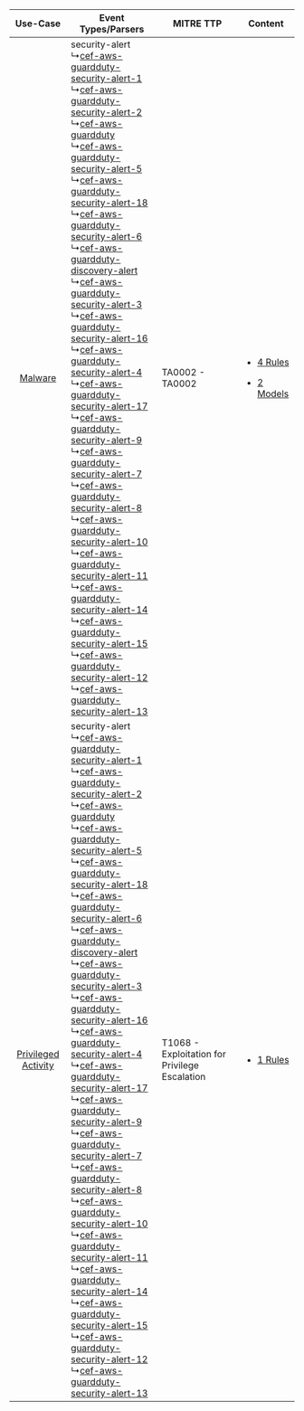 |    Use-Case    | Event Types/Parsers    | MITRE TTP    | Content    |
|:----:| ---- | ---- | ---- |
|    [Malware](../../../UseCases/uc_malware.md)    |  security-alert<br> ↳[cef-aws-guardduty-security-alert-1](Ps/pC_cefawsguarddutysecurityalert1.md)<br> ↳[cef-aws-guardduty-security-alert-2](Ps/pC_cefawsguarddutysecurityalert2.md)<br> ↳[cef-aws-guardduty](Ps/pC_cefawsguardduty.md)<br> ↳[cef-aws-guardduty-security-alert-5](Ps/pC_cefawsguarddutysecurityalert5.md)<br> ↳[cef-aws-guardduty-security-alert-18](Ps/pC_cefawsguarddutysecurityalert18.md)<br> ↳[cef-aws-guardduty-security-alert-6](Ps/pC_cefawsguarddutysecurityalert6.md)<br> ↳[cef-aws-guardduty-discovery-alert](Ps/pC_cefawsguarddutydiscoveryalert.md)<br> ↳[cef-aws-guardduty-security-alert-3](Ps/pC_cefawsguarddutysecurityalert3.md)<br> ↳[cef-aws-guardduty-security-alert-16](Ps/pC_cefawsguarddutysecurityalert16.md)<br> ↳[cef-aws-guardduty-security-alert-4](Ps/pC_cefawsguarddutysecurityalert4.md)<br> ↳[cef-aws-guardduty-security-alert-17](Ps/pC_cefawsguarddutysecurityalert17.md)<br> ↳[cef-aws-guardduty-security-alert-9](Ps/pC_cefawsguarddutysecurityalert9.md)<br> ↳[cef-aws-guardduty-security-alert-7](Ps/pC_cefawsguarddutysecurityalert7.md)<br> ↳[cef-aws-guardduty-security-alert-8](Ps/pC_cefawsguarddutysecurityalert8.md)<br> ↳[cef-aws-guardduty-security-alert-10](Ps/pC_cefawsguarddutysecurityalert10.md)<br> ↳[cef-aws-guardduty-security-alert-11](Ps/pC_cefawsguarddutysecurityalert11.md)<br> ↳[cef-aws-guardduty-security-alert-14](Ps/pC_cefawsguarddutysecurityalert14.md)<br> ↳[cef-aws-guardduty-security-alert-15](Ps/pC_cefawsguarddutysecurityalert15.md)<br> ↳[cef-aws-guardduty-security-alert-12](Ps/pC_cefawsguarddutysecurityalert12.md)<br> ↳[cef-aws-guardduty-security-alert-13](Ps/pC_cefawsguarddutysecurityalert13.md)<br> | TA0002 - TA0002<br>    | [<ul><li>4 Rules</li></ul><ul><li>2 Models</li></ul>](RM/r_m_amazon_aws_guardduty_Malware.md) |
| [Privileged Activity](../../../UseCases/uc_privileged_activity.md) |  security-alert<br> ↳[cef-aws-guardduty-security-alert-1](Ps/pC_cefawsguarddutysecurityalert1.md)<br> ↳[cef-aws-guardduty-security-alert-2](Ps/pC_cefawsguarddutysecurityalert2.md)<br> ↳[cef-aws-guardduty](Ps/pC_cefawsguardduty.md)<br> ↳[cef-aws-guardduty-security-alert-5](Ps/pC_cefawsguarddutysecurityalert5.md)<br> ↳[cef-aws-guardduty-security-alert-18](Ps/pC_cefawsguarddutysecurityalert18.md)<br> ↳[cef-aws-guardduty-security-alert-6](Ps/pC_cefawsguarddutysecurityalert6.md)<br> ↳[cef-aws-guardduty-discovery-alert](Ps/pC_cefawsguarddutydiscoveryalert.md)<br> ↳[cef-aws-guardduty-security-alert-3](Ps/pC_cefawsguarddutysecurityalert3.md)<br> ↳[cef-aws-guardduty-security-alert-16](Ps/pC_cefawsguarddutysecurityalert16.md)<br> ↳[cef-aws-guardduty-security-alert-4](Ps/pC_cefawsguarddutysecurityalert4.md)<br> ↳[cef-aws-guardduty-security-alert-17](Ps/pC_cefawsguarddutysecurityalert17.md)<br> ↳[cef-aws-guardduty-security-alert-9](Ps/pC_cefawsguarddutysecurityalert9.md)<br> ↳[cef-aws-guardduty-security-alert-7](Ps/pC_cefawsguarddutysecurityalert7.md)<br> ↳[cef-aws-guardduty-security-alert-8](Ps/pC_cefawsguarddutysecurityalert8.md)<br> ↳[cef-aws-guardduty-security-alert-10](Ps/pC_cefawsguarddutysecurityalert10.md)<br> ↳[cef-aws-guardduty-security-alert-11](Ps/pC_cefawsguarddutysecurityalert11.md)<br> ↳[cef-aws-guardduty-security-alert-14](Ps/pC_cefawsguarddutysecurityalert14.md)<br> ↳[cef-aws-guardduty-security-alert-15](Ps/pC_cefawsguarddutysecurityalert15.md)<br> ↳[cef-aws-guardduty-security-alert-12](Ps/pC_cefawsguarddutysecurityalert12.md)<br> ↳[cef-aws-guardduty-security-alert-13](Ps/pC_cefawsguarddutysecurityalert13.md)<br> | T1068 - Exploitation for Privilege Escalation<br> | [<ul><li>1 Rules</li></ul>](RM/r_m_amazon_aws_guardduty_Privileged_Activity.md)    |